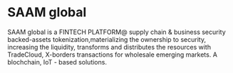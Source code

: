 # SAAM global
SAAM global is a FINTECH PLATFORM@ supply chain & business security backed-assets tokenization,materializing the ownership to security, increasing the liquidity, transforms and distributes the resources with TradeCloud, X-borders transactions for wholesale emerging markets. A blochchain, IoT - based solutions. 
